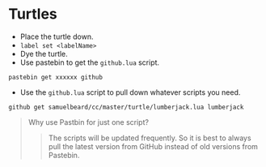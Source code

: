 # Turtles
- Place the turtle down.
- `label set <labelName>`
- Dye the turtle.
- Use pastebin to get the `github.lua` script.
```
pastebin get xxxxxx github
```
- Use the `github.lua` script to pull down whatever scripts you need.
```
github get samuelbeard/cc/master/turtle/lumberjack.lua lumberjack
```

> Why use Pastbin for just one script?
>> The scripts will be updated frequently. So it is best to always pull the latest version from GitHub instead of old versions from Pastebin.
